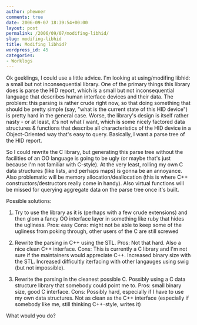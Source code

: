```yaml
---
author: phewner
comments: true
date: 2006-09-07 18:39:54+00:00
layout: post
permalink: /2006/09/07/modifing-libhid/
slug: modifing-libhid
title: Modifing libhid?
wordpress_id: 45
categories:
- Worklogs
---
```


Ok geeklings, I could use a little advice.  I'm looking at using/modifing libhid: a small but not inconsequential library.  One of the primary things this library does is parse the HID report, which is a small but not inconsequential language that describes human interface devices and their data.  The problem: this parsing is rather crude right now, so that doing something that should be pretty simple (say, "what is the current state of this HID device") is pretty hard in the general case.  Worse, the library's design is itself rather nasty - or at least, it's not what _I_ want, which is some nicely factored data structures & functions that describe all characteristics of the HID device in a Object-Oriented way that's easy to query.  Basically, I want a parse tree of the HID report.

So I could rewrite the C library, but generating this parse tree without the facilities of an OO language is going to be ugly (or maybe that's just because I'm not familiar with C-style).  At the very least, rolling my own C data structures (like lists, and perhaps maps) is gonna be an annoyance.  Also problematic will be memory allocation/deallocation (this is where C++ constructors/destructors really come in handy).  Also virtual functions will be missed for querying aggregate data on the parse tree once it's built.

Possible solutions:




  1. Try to use the library as it is (perhaps with a few crude extensions) and then glom a fancy OO interface layer in something like ruby that hides the ugliness.  Pros: easy Cons: might not be able to keep some of the ugliness from poking through, other users of the C are still screwed


  2. Rewrite the parsing in C++ using the STL.  Pros: Not that hard.  Also a nice clean C++ interface.  Cons: This is currently a C library and I'm not sure if the maintainers would appreciate C++.  Increased binary size with the STL.  Increased difficultly iterfacing with other langauges using swig (but not impossible).


  3. Rewrite the parsing in the cleanest possible C.  Possibly using a C data structure library that somebody could point me to.  Pros: small binary size, good C interface.  Cons: Possibly hard, especially if I have to use my own data structures.  Not as clean as the C++ interface (especially if somebody like me, still thinking C++-style, writes it)



What would you do?


